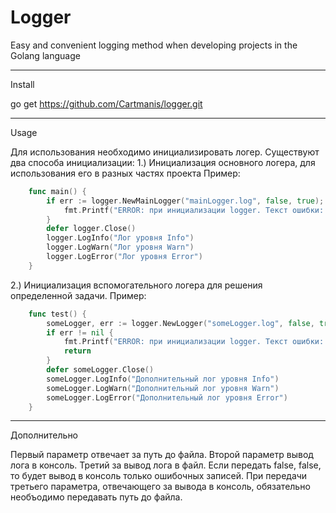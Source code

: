 # Logger
Easy and convenient logging method when developing projects in the Golang language

--------------------------
Install 

go get https://github.com/Cartmanis/logger.git

--------------------------
Usage

Для использования необходимо инициализировать логер. Существуют два способа инициализации:
    1.) Инициализация основного логера, для использования его в разных частях проекта
    Пример: 
```go
    func main() {
    	if err := logger.NewMainLogger("mainLogger.log", false, true); err!= nil {
    		fmt.Printf("ERROR: при инициализации logger. Текст ошибки: ", err)
    	}
    	defer logger.Close()
    	logger.LogInfo("Лог уровня Info")
    	logger.LogWarn("Лог уровня Warn")
    	logger.LogError("Лог уровня Error")
    }
```
   2.) Инициализация вспомогательного логера для решения определенной задачи.
    Пример:
```go
    func test() {
    	someLogger, err := logger.NewLogger("someLogger.log", false, true)
    	if err != nil {
    		fmt.Printf("ERROR: при инициализации logger. Текст ошибки: ", err)
    		return
    	}
    	defer someLogger.Close()
    	someLogger.LogInfo("Дополнительный лог уровня Info")
    	someLogger.LogWarn("Дополнительный лог уровня Warn")
    	someLogger.LogError("Дополнительный лог уровня Error")
    }
```
------------------------
Дополнительно

Первый параметр отвечает за путь до файла. Второй параметр вывод лога в консоль. Третий за вывод лога в файл.
Если передать false, false, то будет вывод в консоль только ошибочных записей.
При передачи третьего параметра, отвечающего за вывода в консоль, обязательно необъодимо передавать путь до файла.

